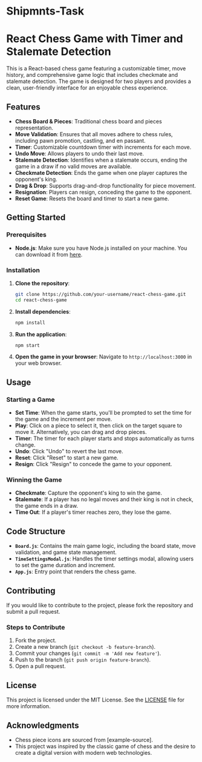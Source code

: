# Shipmnts-Task
# React Chess Game with Timer and Stalemate Detection

This is a React-based chess game featuring a customizable timer, move history, and comprehensive game logic that includes checkmate and stalemate detection. The game is designed for two players and provides a clean, user-friendly interface for an enjoyable chess experience.

## Features

- **Chess Board & Pieces**: Traditional chess board and pieces representation.
- **Move Validation**: Ensures that all moves adhere to chess rules, including pawn promotion, castling, and en passant.
- **Timer**: Customizable countdown timer with increments for each move.
- **Undo Move**: Allows players to undo their last move.
- **Stalemate Detection**: Identifies when a stalemate occurs, ending the game in a draw if no valid moves are available.
- **Checkmate Detection**: Ends the game when one player captures the opponent's king.
- **Drag & Drop**: Supports drag-and-drop functionality for piece movement.
- **Resignation**: Players can resign, conceding the game to the opponent.
- **Reset Game**: Resets the board and timer to start a new game.

## Getting Started

### Prerequisites

- **Node.js**: Make sure you have Node.js installed on your machine. You can download it from [here](https://nodejs.org/).

### Installation

1. **Clone the repository**:
    ```bash
    git clone https://github.com/your-username/react-chess-game.git
    cd react-chess-game
    ```

2. **Install dependencies**:
    ```bash
    npm install
    ```

3. **Run the application**:
    ```bash
    npm start
    ```

4. **Open the game in your browser**:
    Navigate to `http://localhost:3000` in your web browser.

## Usage

### Starting a Game

- **Set Time**: When the game starts, you'll be prompted to set the time for the game and the increment per move.
- **Play**: Click on a piece to select it, then click on the target square to move it. Alternatively, you can drag and drop pieces.
- **Timer**: The timer for each player starts and stops automatically as turns change.
- **Undo**: Click "Undo" to revert the last move.
- **Reset**: Click "Reset" to start a new game.
- **Resign**: Click "Resign" to concede the game to your opponent.

### Winning the Game

- **Checkmate**: Capture the opponent's king to win the game.
- **Stalemate**: If a player has no legal moves and their king is not in check, the game ends in a draw.
- **Time Out**: If a player's timer reaches zero, they lose the game.

## Code Structure

- **`Board.js`**: Contains the main game logic, including the board state, move validation, and game state management.
- **`TimeSettingsModal.js`**: Handles the timer settings modal, allowing users to set the game duration and increment.
- **`App.js`**: Entry point that renders the chess game.

## Contributing

If you would like to contribute to the project, please fork the repository and submit a pull request.

### Steps to Contribute

1. Fork the project.
2. Create a new branch (`git checkout -b feature-branch`).
3. Commit your changes (`git commit -m 'Add new feature'`).
4. Push to the branch (`git push origin feature-branch`).
5. Open a pull request.

## License

This project is licensed under the MIT License. See the [LICENSE](LICENSE) file for more information.

## Acknowledgments

- Chess piece icons are sourced from [example-source].
- This project was inspired by the classic game of chess and the desire to create a digital version with modern web technologies.
